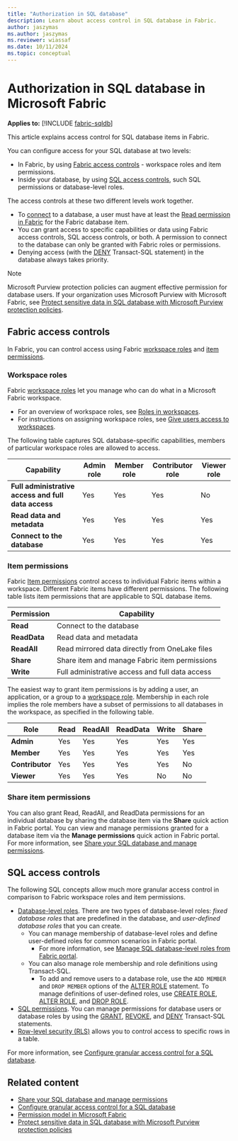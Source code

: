 ```yaml
---
title: "Authorization in SQL database"
description: Learn about access control in SQL database in Fabric.
author: jaszymas
ms.author: jaszymas
ms.reviewer: wiassaf
ms.date: 10/11/2024
ms.topic: conceptual
---
```

# Authorization in SQL database in Microsoft Fabric

**Applies to:** [!INCLUDE [fabric-sqldb](../includes/applies-to-version/fabric-sqldb.md)]

This article explains access control for SQL database items in Fabric.

You can configure access for your SQL database at two levels:

- In Fabric, by using [Fabric access controls](#fabric-access-controls) - workspace roles and item permissions.
- Inside your database, by using [SQL access controls](#sql-access-controls), such SQL permissions or database-level roles.

The access controls at these two different levels work together.

- To [connect](connect.md) to a database, a user must have at least the [Read permission in Fabric](#item-permissions) for the Fabric database item.
- You can grant access to specific capabilities or data using Fabric access controls, SQL access controls, or both. A permission to connect to the database can only be granted with Fabric roles or permissions.
- Denying access (with the [DENY](/sql/t-sql/statements/deny-transact-sql?view=fabric&preserve-view=true) Transact-SQL statement) in the database always takes priority.

> [!NOTE]
> Microsoft Purview protection policies can augment effective permission for database users. If your organization uses Microsoft Purview with Microsoft Fabric, see [Protect sensitive data in SQL database with Microsoft Purview protection policies](protect-databases-with-protection-policies.md).


## Fabric access controls

In Fabric, you can control access using Fabric [workspace roles](/fabric/security/permission-model#workspace-roles) and [item permissions](/fabric/security/permission-model#item-permissions).

### Workspace roles

Fabric [workspace roles](/fabric/security/permission-model#workspace-roles) let you manage who can do what in a Microsoft Fabric workspace.

- For an overview of workspace roles, see [Roles in workspaces](../../fundamentals/roles-workspaces.md).
- For instructions on assigning workspace roles, see [Give users access to workspaces](../../fundamentals/give-access-workspaces.md).

The following table captures SQL database-specific capabilities, members of particular workspace roles are allowed to access.

| Capability | Admin role | Member role | Contributor role | Viewer role |
| ---------- | ----- | ------ | ----------- | -------- |
| **Full administrative access and full data access** | Yes | Yes | Yes | No |
| **Read data and metadata** | Yes | Yes | Yes | Yes |
| **Connect to the database** | Yes | Yes | Yes | Yes |

### Item permissions

Fabric [Item permissions](/fabric/security/permission-model#item-permissions) control access to individual Fabric items within a workspace. Different Fabric items have different permissions. The following table lists item permissions that are applicable to SQL database items.

| Permission | Capability |
| ---------- | ---------- |
| **Read**       | Connect to the database |
| **ReadData**   | Read data and metadata |
| **ReadAll**    | Read mirrored data directly from OneLake files |
| **Share**      | Share item and manage Fabric item permissions |
| **Write**      | Full administrative access and full data access |

The easiest way to grant item permissions is by adding a user, an application, or a group to a [workspace role](#workspace-roles). Membership in each role implies the role members have a subset of permissions to all databases in the workspace, as specified in the following table.

| Role            | Read     | ReadAll | ReadData | Write    | Share    |
| --------------- | -------- | ------- | -------- | -------- | -------- |
| **Admin**           | Yes | Yes| Yes | Yes | Yes |
| **Member**          | Yes | Yes| Yes | Yes | Yes |
| **Contributor**     | Yes | Yes| Yes | Yes | No |
| **Viewer**          | Yes | Yes| Yes | No | No |

### Share item permissions

You can also grant Read, ReadAll, and ReadData permissions for an individual database by sharing the database item via the **Share** quick action in Fabric portal. You can view and manage permissions granted for a database item via the **Manage permissions** quick action in Fabric portal. For more information, see [Share your SQL database and manage permissions](share-sql-manage-permission.md).

## SQL access controls

The following SQL concepts allow much more granular access control in comparison to Fabric workspace roles and item permissions.

- [Database-level roles](/sql/relational-databases/security/authentication-access/database-level-roles?view=fabric&preserve-view=true). There are two types of database-level roles: *fixed database roles* that are predefined in the database, and *user-defined database roles* that you can create.
   - You can manage membership of database-level roles and define user-defined roles for common scenarios in Fabric portal.
      - For more information, see [Manage SQL database-level roles from Fabric portal](configure-sql-access-controls.md#manage-sql-database-level-roles-from-fabric-portal).
   - You can also manage role membership and role definitions using Transact-SQL.
      - To add and remove users to a database role, use the `ADD MEMBER` and `DROP MEMBER` options of the [ALTER ROLE](/sql/t-sql/statements/alter-role-transact-sql?view=fabric&preserve-view=true) statement. To manage definitions of user-defined roles, use [CREATE ROLE](/sql/t-sql/statements/create-role-transact-sql?view=fabric&preserve-view=true), [ALTER ROLE](/sql/t-sql/statements/alter-role-transact-sql?view=fabric&preserve-view=true), and [DROP ROLE](/sql/t-sql/statements/drop-role-transact-sql?view=fabric&preserve-view=true).
- [SQL permissions](/sql/relational-databases/security/permissions-database-engine?view=fabric&preserve-view=true). You can manage permissions for database users or database roles by using the [GRANT](/sql/t-sql/statements/grant-transact-sql?view=fabric&preserve-view=true), [REVOKE](/sql/t-sql/statements/revoke-transact-sql?view=fabric&preserve-view=true), and [DENY](/sql/t-sql/statements/deny-transact-sql?view=fabric&preserve-view=true) Transact-SQL statements.
- [Row-level security (RLS)](/sql/relational-databases/security/row-level-security?view=fabric&preserve-view=true) allows you to control access to specific rows in a table.

For more information, see [Configure granular access control for a SQL database](configure-sql-access-controls.md).

## Related content

- [Share your SQL database and manage permissions](share-sql-manage-permission.md)
- [Configure granular access control for a SQL database](configure-sql-access-controls.md)
- [Permission model in Microsoft Fabric](../../security/permission-model.md)
- [Protect sensitive data in SQL database with Microsoft Purview protection policies](protect-databases-with-protection-policies.md)


